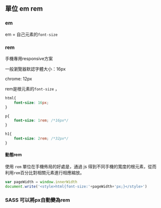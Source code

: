 ## 單位 em rem

### em

em = 自己元素的`font-size`



### rem

手機專用responsive方案



一般瀏覽器默認字體大小：16px

chrome: 12px



rem是根元素的`font-size` ，

```css
html{
    font-size: 16px;
}

p{
    font-size: 1rem; /*16px*/
}

h1{
    font-size: 2rem; /*32px*/
}
```





#### 動態rem

使用 `rem` 單位在手機佈局的好處是，通過 js 得到不同手機的寬度的根元素，從而利用`rem`百分比對相關元素進行相應縮放。



```js
var pageWidth = window.innerWidth
document.write('<style>html{font-size:'+pageWidth+'px;}</style>')
```





### SASS 可以將px自動變為rem

